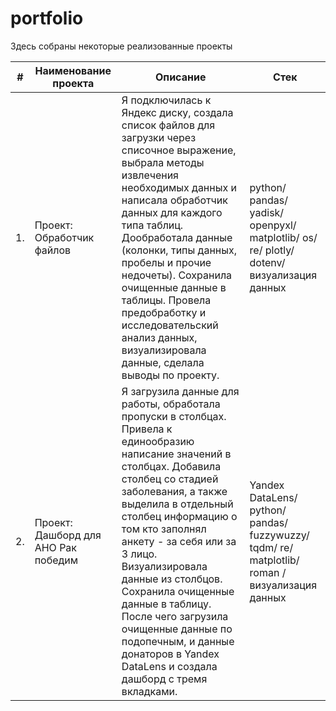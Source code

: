 # portfolio

Здесь собраны некоторые реализованные проекты

| #    | Наименование проекта                | Описание                                                     | Стек                                                         |
| ---- | ------------------------------------------------------------ | ------------------------------------------------------------ | ------------------------------------------------------------ |
| 1.   |  Проект: Обработчик файлов | Я подключилась к Яндекс диску, создала список файлов для загрузки через списочное выражение, выбрала методы извлечения необходимых данных и написала обработчик данных для каждого типа таблиц. Дообработала данные (колонки, типы данных, пробелы и прочие недочеты). Сохранила очищенные данные в таблицы. Провела предобработку и исследовательский анализ данных, визуализировала данные, сделала выводы по проекту. | python/ pandas/ yadisk/ openpyxl/ matplotlib/ os/ re/ plotly/ dotenv/ визуализация данных       |
| 2.   |  Проект: Дашборд для АНО Рак победим | Я загрузила данные для работы, обработала пропуски в столбцах. Привела к единообразию написание значений в столбцах. Добавила столбец со стадией заболевания, а также выделила в отдельный столбец информацию о том кто заполнял анкету - за себя или за 3 лицо. Визуализировала данные из столбцов. Сохранила очищенные данные в таблицу. После чего загрузила очищенные данные по подопечным, и данные донаторов в Yandex DataLens и создала дашборд с тремя вкладками. | Yandex DataLens/ python/ pandas/ fuzzywuzzy/ tqdm/ re/ matplotlib/ roman / визуализация данных       |

